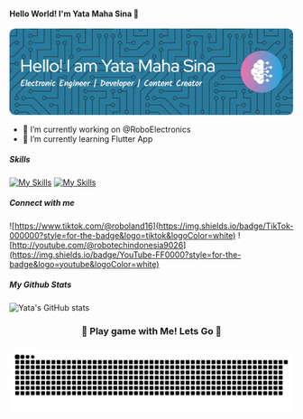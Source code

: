 #### Hello World! I'm Yata Maha Sina 👋

<!--
**YataMahaSina/YataMahaSina** is a ✨ _special_ ✨ repository because its `README.md` (this file) appears on your GitHub profile.

Here are some ideas to get you started:

- 🔭 I’m currently working on ...
- 🌱 I’m currently learning ...
- 👯 I’m looking to collaborate on ...
- 🤔 I’m looking for help with ...
- 💬 Ask me about ...
- 📫 How to reach me: ...
- 😄 Pronouns: ...
- ⚡ Fun fact: ...
-->
![Header](img/github-header-image.png)

- 🔭 I’m currently working on @RoboElectronics
- 🌱 I’m currently learning Flutter App

##### Skills

[![My Skills](https://skillicons.dev/icons?i=cpp,html,css,php,firebase,mysql&perline=3)](https://skillicons.dev) 
[![My Skills](https://skillicons.dev/icons?i=arduino,matlab,python,vscode,sublime&perline=3)](https://skillicons.dev)


##### Connect with me
![https://www.tiktok.com/@roboland16](https://img.shields.io/badge/TikTok-000000?style=for-the-badge&logo=tiktok&logoColor=white) ![http://youtube.com/@robotechindonesia9026](https://img.shields.io/badge/YouTube-FF0000?style=for-the-badge&logo=youtube&logoColor=white)

##### My Github Stats
![Yata's GitHub stats](https://github-readme-stats.vercel.app/api?username=MrProjectArt&show_icons=true&theme=holi)

<h3 align="center">🎯 Play game with Me! Lets Go 🎯</h3>

###

<img src="https://raw.githubusercontent.com/YataMahaSina/YataMahaSina/output/snake.svg" alt="Snake animation" />

###